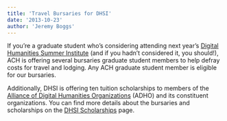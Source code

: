```yaml
---
title: 'Travel Bursaries for DHSI'
date: '2013-10-23'
author: 'Jeremy Boggs'
---
```

If you’re a graduate student who’s considering attending next year’s [Digital Humanities Summer Institute](http://www.dhsi.org/) (and if you hadn’t considered it, you should!), ACH is offering several bursaries graduate student members to help defray costs for travel and lodging. Any ACH graduate student member is eligible for our bursaries.

Additionally, DHSI is offering ten tuition scholarships to members of the [Alliance of Digital Humanities Organizations](http://adho.org) (ADHO) and its constituent organizations. You can find more details about the bursaries and scholarships on the [DHSI Scholarships](http://dhsi.org/scholarships.php) page.
